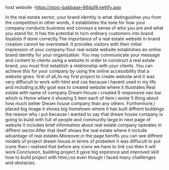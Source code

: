 host website -https://stoic-babbage-864a19.netlify.app

In the real estate sector, your brand identity is what distinguishes you from the competition.In other words, it establishes the tone for how your company conducts business and conveys a sense of who you are and what you stand for. It has the potential to turn ordinary customers into brand loyalists if done correctly.The importance of a real estate website in brand creation cannot be overstated. It provides visitors with their initial impression of your company.Your real estate website establishes an online brand identity for your organization. You may communicate your message and content to clients using a website.In order to construct a real estate brand, you must first establish a relationship with your clients. You can achieve this for your company by using the online accessibility that a website gives.
first of all,its my first project to create website and it was very diffucult to work with html and css because i havent used in my life and including js.My goal was to created website where it illustrates Real estate with name of company Dream House i created 6 responsive nav bar which is Home where it showing 5 item each of item.i wrote 5 thing about how much better Dream house company than any others.
Furthermore,i placed big image it shows big hometown where it has built diffrent buildings the reason why i put because i wanted to say that dream house company is going to build with full of people and community large.In next page of website it includes brief information about real estate company operates in diffrent sector.After that itself shows the real estate where it include advantage of real estates.Moreover,in the page benifts you can see diffrent models of project dream house.in terms of probelem it was diffucult to put icons then i realised that before any icons we have to link css then it will work.Conclusion, building project it gave big expirence and improved skill how to build project with html,css even though i faced many challlenges and obstacles.